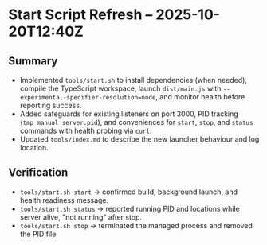 # Start Script Refresh – 2025-10-20T12:40Z

## Summary
- Implemented `tools/start.sh` to install dependencies (when needed), compile the TypeScript workspace, launch `dist/main.js` with `--experimental-specifier-resolution=node`, and monitor health before reporting success.
- Added safeguards for existing listeners on port 3000, PID tracking (`tmp_manual_server.pid`), and conveniences for `start`, `stop`, and `status` commands with health probing via `curl`.
- Updated `tools/index.md` to describe the new launcher behaviour and log location.

## Verification
- `tools/start.sh start` → confirmed build, background launch, and health readiness message.
- `tools/start.sh status` → reported running PID and locations while server alive, "not running" after stop.
- `tools/start.sh stop` → terminated the managed process and removed the PID file.
